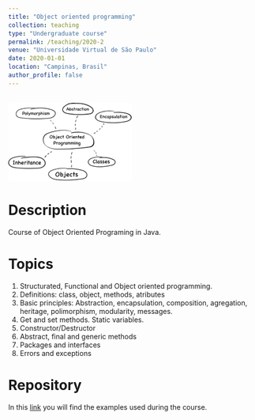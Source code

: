 ```yaml
---
title: "Object oriented programming"
collection: teaching
type: "Undergraduate course"
permalink: /teaching/2020-2
venue: "Universidade Virtual de São Paulo"
date: 2020-01-01
location: "Campinas, Brasil"
author_profile: false
---
```

<br/><img src='/assets/images/teaching/oo.png' width="250">

Description
======
Course of Object Oriented Programing in Java.

Topics
======
1. Structurated, Functional and Object oriented programming.
2. Definitions: class, object, methods, atributes
3. Basic principles: Abstraction, encapsulation, composition, agregation, heritage, polimorphism, modularity, messages.
4. Get and set methods. Static variables.
5. Constructor/Destructor
6. Abstract, final and generic methods
7. Packages and interfaces
8. Errors and exceptions


Repository
======
In this [link](https://github.com/andalenavals/JavaCrashCourse) you will find the examples used during the course.
